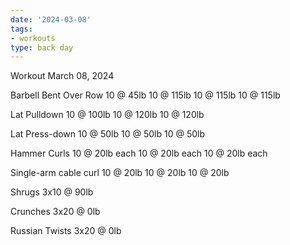 ```yaml
---
date: '2024-03-08'
tags:
- workouts
type: back day
---
```


Workout March 08, 2024

Barbell Bent Over Row
10 @ 45lb
10 @ 115lb
10 @ 115lb
10 @ 115lb

Lat Pulldown
10 @ 100lb
10 @ 120lb
10 @ 120lb

Lat Press-down
10 @ 50lb
10 @ 50lb
10 @ 50lb

Hammer Curls
10 @ 20lb each
10 @ 20lb each
10 @ 20lb each

Single-arm cable curl
10 @ 20lb
10 @ 20lb
10 @ 20lb

Shrugs
3x10 @ 90lb

Crunches
3x20 @ 0lb

Russian Twists
3x20 @ 0lb